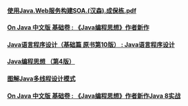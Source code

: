 #### [使用Java.Web服务构建SOA.(汉森).成保栋.pdf](https://pan.baidu.com/s/1rw1JY0EC7h4RNUIJP8KePA?pwd=qcn8)

#### [On Java 中文版 基础卷 : 《Java编程思想》作者新作](https://book.douban.com/subject/35920145/)

#### [Java语言程序设计（基础篇 原书第10版） : Java语言程序设计](https://book.douban.com/subject/35920145/)

#### [Java编程思想 （第4版）](https://book.douban.com/subject/35920145/)

#### [图解Java多线程设计模式](https://book.douban.com/subject/35920145/)

#### [On Java 中文版 基础卷 : 《Java编程思想》作者新作Java 8实战](https://book.douban.com/subject/35920145/)














